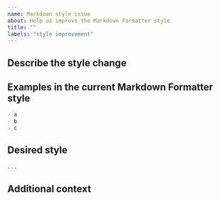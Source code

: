 ```yaml
---
name: Markdown style issue
about: Help us improve the Markdown Formatter style
title: ""
labels: "style improvement"
---
```


## Describe the style change

<!-- A clear and concise description of how the style can be
improved. -->

## Examples in the current Markdown Formatter style

<!-- Think of some short code snippets that show
how the current _Black_ style is not great: -->

```markdown
- a
- b
- c
```

## Desired style

<!-- How do you think Markdown Formatter should format the above snippets: -->

```markdown
...
```

## Additional context

<!-- Add any other context about the problem here. -->
